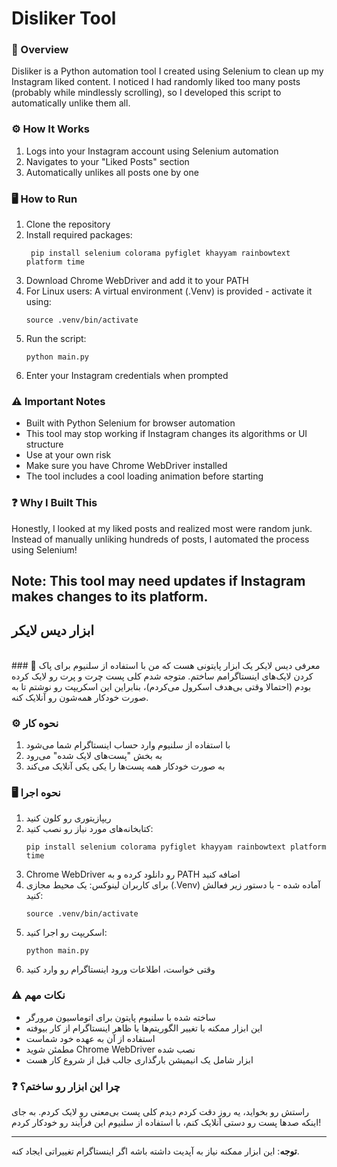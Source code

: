 # Disliker Tool 


### 🚀 Overview
Disliker is a Python automation tool I created using Selenium to clean up my Instagram liked content. I noticed I had randomly liked too many posts (probably while mindlessly scrolling), so I developed this script to automatically unlike them all.

### ⚙️ How It Works
1. Logs into your Instagram account using Selenium automation
2. Navigates to your "Liked Posts" section
3. Automatically unlikes all posts one by one

### 🖥️ How to Run
1. Clone the repository
2. Install required packages:
   ```
    pip install selenium colorama pyfiglet khayyam rainbowtext platform time  
   ```
3. Download Chrome WebDriver and add it to your PATH
4. For Linux users: A virtual environment (.Venv) is provided - activate it using:
   ```
   source .venv/bin/activate
   ```
5. Run the script:
   ```
   python main.py
   ```
6. Enter your Instagram credentials when prompted

### ⚠️ Important Notes
- Built with Python Selenium for browser automation
- This tool may stop working if Instagram changes its algorithms or UI structure
- Use at your own risk
- Make sure you have Chrome WebDriver installed
- The tool includes a cool loading animation before starting

### ❓ Why I Built This
Honestly, I looked at my liked posts and realized most were random junk. Instead of manually unliking hundreds of posts, I automated the process using Selenium!
<br>

**Note**: This tool may need updates if Instagram makes changes to its platform.
---

## ابزار دیس لایکر

<br>
### 🚀 معرفی
دیس لایکر یک ابزار پایتونی هست که من با استفاده از سلنیوم برای پاک کردن لایک‌های اینستاگرامم ساختم. متوجه شدم کلی پست چرت و پرت رو لایک کرده بودم (احتمالا وقتی بی‌هدف اسکرول می‌کردم)، بنابراین این اسکریپت رو نوشتم تا به صورت خودکار همه‌شون رو آنلایک کنه.

### ⚙️ نحوه کار
1. با استفاده از سلنیوم وارد حساب اینستاگرام شما می‌شود
2. به بخش "پست‌های لایک شده" می‌رود
3. به صورت خودکار همه پست‌ها را یکی یکی آنلایک می‌کند

### 🖥️ نحوه اجرا
1. ریپازیتوری رو کلون کنید
2. کتابخانه‌های مورد نیاز رو نصب کنید:
   ```
   pip install selenium colorama pyfiglet khayyam rainbowtext platform time 
   ```
3. Chrome WebDriver رو دانلود کرده و به PATH اضافه کنید
4. برای کاربران لینوکس: یک محیط مجازی (.Venv) آماده شده - با دستور زیر فعالش کنید:
   ```
   source .venv/bin/activate
   ```
5. اسکریپت رو اجرا کنید:
   ```
   python main.py
   ```
6. وقتی خواست، اطلاعات ورود اینستاگرام رو وارد کنید

### ⚠️ نکات مهم
- ساخته شده با سلنیوم پایتون برای اتوماسیون مرورگر
- این ابزار ممکنه با تغییر الگوریتم‌ها یا ظاهر اینستاگرام از کار بیوفته
- استفاده از آن به عهده خود شماست
- مطمئن شوید Chrome WebDriver نصب شده
- ابزار شامل یک انیمیشن بارگذاری جالب قبل از شروع کار هست

### ❓ چرا این ابزار رو ساختم؟
راستش رو بخواید، یه روز دقت کردم دیدم کلی پست بی‌معنی رو لایک کردم. به جای اینکه صدها پست رو دستی آنلایک کنم، با استفاده از سلنیوم این فرآیند رو خودکار کردم!

---

**توجه**: این ابزار ممکنه نیاز به آپدیت داشته باشه اگر اینستاگرام تغییراتی ایجاد کنه.  
